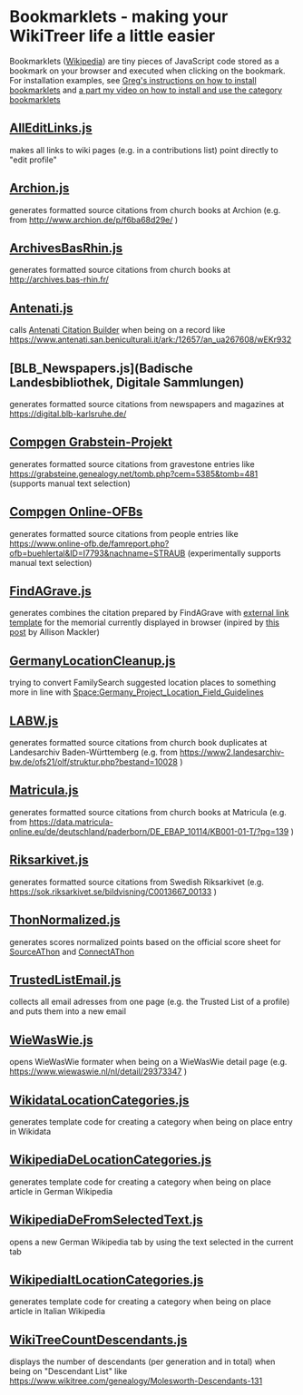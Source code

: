 # Bookmarklets - making your WikiTreer life a little easier
Bookmarklets ([Wikipedia](https://en.wikipedia.org/wiki/Bookmarklet)) are tiny pieces of JavaScript code stored as a bookmark on your browser and executed when clicking on the bookmark. For installation examples, see [Greg's instructions on how to install bookmarklets](https://youtu.be/50M-w_yXHzs) and [a part my video on how to install and use the category bookmarklets](https://youtu.be/okOe7sHjuQs?t=147)

## [AllEditLinks.js](AllEditLinks.js)
makes all links to wiki pages (e.g. in a contributions list) point directly to "edit profile"

## [Archion.js](Archion.js)
generates formatted source citations from church books at Archion (e.g. from http://www.archion.de/p/f6ba68d29e/ )

## [ArchivesBasRhin.js](ArchivesBasRhin.js)
generates formatted source citations from church books at http://archives.bas-rhin.fr/

## [Antenati.js](Antenati.js)
calls [Antenati Citation Builder](https://apps.wikitree.com/apps/clarke11007/antenati.php) when being on a record like https://www.antenati.san.beniculturali.it/ark:/12657/an_ua267608/wEKr932

## [BLB_Newspapers.js](Badische Landesbibliothek, Digitale Sammlungen)
generates formatted source citations from newspapers and magazines at https://digital.blb-karlsruhe.de/

## [Compgen Grabstein-Projekt](Compgen_Gravestones.js)
generates formatted source citations from gravestone entries like https://grabsteine.genealogy.net/tomb.php?cem=5385&tomb=481 (supports manual text selection)

## [Compgen Online-OFBs](Compgen_OFBs.js)
generates formatted source citations from people entries like https://www.online-ofb.de/famreport.php?ofb=buehlertal&ID=I7793&nachname=STRAUB  (experimentally supports manual text selection)

## [FindAGrave.js](FindAGrave.js)
generates combines the citation prepared by FindAGrave with [external link template](https://www.wikitree.com/wiki/Template:FindAGrave) for the  memorial currently displayed in browser (inpired by [this post](https://www.wikitree.com/g2g/569133/citation-help-findagrave-now-provides-citation-suggestion) by Allison Mackler)

## [GermanyLocationCleanup.js](GermanyLocationCleanup.js)
trying to convert FamilySearch suggested location places to something more in line with [Space:Germany_Project_Location_Field_Guidelines](https://www.wikitree.com/wiki/Space:Germany_Project_Location_Field_Guidelines)

## [LABW.js](LABW.js)
generates formatted source citations from church book duplicates at Landesarchiv Baden-Württemberg (e.g. from https://www2.landesarchiv-bw.de/ofs21/olf/struktur.php?bestand=10028 )

## [Matricula.js](Matricula.js)
generates formatted source citations from church books at Matricula (e.g. from https://data.matricula-online.eu/de/deutschland/paderborn/DE_EBAP_10114/KB001-01-T/?pg=139 )

## [Riksarkivet.js](Riksarkivet.js)
generates formatted source citations from Swedish Riksarkivet (e.g. https://sok.riksarkivet.se/bildvisning/C0013667_00133 )

## [ThonNormalized.js](ThonNormalized.js)
generates scores normalized points based on the official score sheet for [SourceAThon](https://wikitree.sdms.si/Challenges/SourceAThon/TeamAndUser.htm) and [ConnectAThon](https://wikitree.sdms.si/Challenges/ConnectAThon/TeamAndUser.htm)

## [TrustedListEmail.js](TrustedListEmail.js)
collects all email adresses from one page (e.g. the Trusted List of a profile) and puts them into a new email

## [WieWasWie.js](WieWasWie.js)
opens WieWasWie formater when being on a WieWasWie detail page (e.g. https://www.wiewaswie.nl/nl/detail/29373347 )

## [WikidataLocationCategories.js](WikidataLocationCategories.js)
generates template code for creating a category when being on place entry in Wikidata

## [WikipediaDeLocationCategories.js](WikipediaDeLocationCategories.js)
generates template code for creating a category when being on place article in German Wikipedia

## [WikipediaDeFromSelectedText.js](WikipediaDeFromSelectedText.js)
opens a new German Wikipedia tab by using the text selected in the current tab

## [WikipediaItLocationCategories.js](WikipediaItLocationCategories.js)
generates template code for creating a category when being on place article in Italian Wikipedia

## [WikiTreeCountDescendants.js](WikiTreeCountDescendants.js)
displays the number of descendants (per generation and in total) when being on "Descendant List" like https://www.wikitree.com/genealogy/Molesworth-Descendants-131
